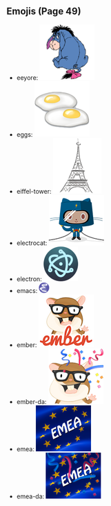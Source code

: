 
## Emojis (Page 49)

* eeyore: ![eeyore](output/eeyore.png)
* eggs: ![eggs](output/eggs.png)
* eiffel-tower: ![eiffel-tower](output/eiffel-tower.png)
* electrocat: ![electrocat](output/electrocat.png)
* electron: ![electron](output/electron.png)
* emacs: ![emacs](output/emacs.png)
* ember: ![ember](output/ember.png)
* ember-da: ![ember-da](output/ember-da.png)
* emea: ![emea](output/emea.png)
* emea-da: ![emea-da](output/emea-da.png)
